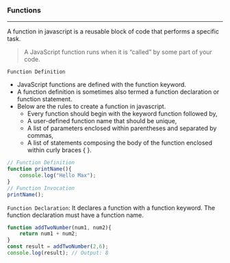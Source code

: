 ### Functions
---
A function in javascript is a reusable block of code that performs a specific task.
> A JavaScript function runs when it is “called” by some part of your code.

`Function Definition`
- JavaScript functions are defined with the function keyword. 
- A function definition is sometimes also termed a function declaration or function statement.
- Below are the rules to create a function in javascript.
    - Every function should begin with the keyword function followed by,
    - A user-defined function name that should be unique,
    - A list of parameters enclosed within parentheses and separated by commas,
    - A list of statements composing the body of the function enclosed within curly braces { }.
```js
// Function Definition
function printName(){
    console.log("Hello Max");
}
// Function Invocation
printName();
```
`Function Declaration`: It declares a function with a function keyword. The function declaration must have a function name.

```js
function addTwoNumber(num1, num2){
    return num1 + num2;
}
const result = addTwoNumber(2,6);
console.log(result); // Output: 8
```

